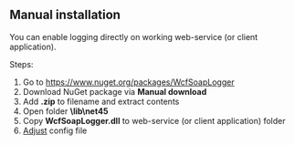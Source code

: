 ## Manual installation ##

You can enable logging directly on working web-service (or client application).

Steps:
1. Go to https://www.nuget.org/packages/WcfSoapLogger
2. Download NuGet package via **Manual download**
3. Add **.zip** to filename and extract contents
4. Open folder **\lib\net45**
5. Copy **WcfSoapLogger.dll** to web-service (or client application) folder
6. [Adjust](ConfigFile.md) config file



